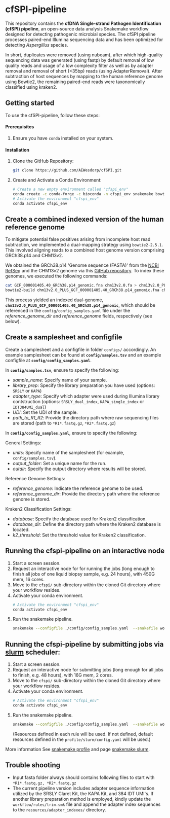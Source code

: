 # cfSPI-pipeline
This repository contains the **cfDNA Single-strand Pathogen Identification (cfSPI) pipeline**, an open-source data analysis Snakemake workflow designed for detecting pathogenic microbial species. The cfSPI pipeline processes paired-end Illumina sequencing data and has been optimized for detecting *Aspergillus* species.

In short, duplicates were removed (using nubeam), after which high-quality sequencing data was generated (using fastp) by default removal of low quality reads and usage of a low complexity filter as well as by adapter removal and removal of short (<35bp) reads (using AdapterRemoval). After subtraction of host sequences by mapping to the human reference genome using Bowtie2, the remaining paired-end reads were taxonomically classified using kraken2.

## Getting started
To use the cfSPI-pipeline, follow these steps: 

#### Prerequisites
1. Ensure you have `conda` installed on your system.

#### Installation
1. Clone the GitHub Repository:
    ```bash
    git clone https://github.com/AEWesdorp/cfSPI.git
    ```
2. Create and Activate a Conda Environment:
    ```bash
    # Create a new empty environment called "cfspi_env"
    conda create -c conda-forge -c bioconda -n cfspi_env snakemake bowtie2
    # Activate the environment "cfspi_env"
    conda activate cfspi_env
    ```
    
## Create a combined indexed version of the human reference genome 
To mitigate potential false positives arising from incomplete host read subtraction, we implemented a dual-mapping strategy using `bowtie2-2.5.1`. This involved aligning reads to a combined host genome version comprising GRCh38.p14 and CHM13v2.

We obtained the GRCh38.p14 'Genome sequence (FASTA)' from the [NCBI RefSeq](https://www.ncbi.nlm.nih.gov/datasets/genome/GCF_000001405.40/) and the CHM13v2 genome via this [GitHub repository](https://github.com/marbl/CHM13). To index these genomes, we executed the following commands:
```bash
cat GCF_000001405.40_GRCh38.p14_genomic.fna chm13v2.0.fa > chm13v2.0_PLUS_GCF_000001405.40_GRCh38.p14_genomic.fna
bowtie2-build chm13v2.0_PLUS_GCF_000001405.40_GRCh38.p14_genomic.fna chm13v2.0_PLUS_GCF_000001405.40_GRCh38.p14_genomic
```
This process yielded an indexed dual-genome, **`chm13v2.0_PLUS_GCF_000001405.40_GRCh38.p14_genomic`**, which should be referenced in the `config/config_samples.yaml` file under the *reference_genome_dir* and *reference_genome* fields, respectively (see below).

## Create a samplesheet and configfile 
Create a samplesheet and a configfile in folder `configs/` accordingly. 
An example samplesheet can be found at **`config/samples.tsv`** and an example configfile at **`config/config_samples.yaml`**. 

In **`config/samples.tsv`**, ensure to specify the following: 
- *sample_name*: Specify name of your sample.
- *library_prep*: Specify the library preparation you have used (options: `SRSLY` or `KAPA`)
- *adapter_type*: Specify which adapter were used during Illumina library contstruction (options: `SRSLY_dual_index`, `KAPA_single_index` or `IDT384UMI_dual`)
- *UDI*: Set the UDI of the sample.
- *path_to_R1_R2*: Provide the directory path where raw sequencing files are stored (path to `*R1*.fastq.gz`, `*R2*.fastq.gz`) 
  
In **`config/config_samples.yaml`**, ensure to specify the following:

General Settings:
- *units*: Specify name of the samplesheet (for example, `config/samples.tsv`). 
- *output_folder*: Set a unique name for the run.
- *outdir*: Specify the output directory where results will be stored.

Reference Genome Settings:
- *reference_genome*: Indicate the reference genome to be used.
- *reference_genome_dir*: Provide the directory path where the reference genome is stored.

Kraken2 Classification Settings:
- *database*: Specify the database used for Kraken2 classification.
- *database_dir*: Define the directory path where the Kraken2 database is located.
- *k2_threshold*: Set the threshold value for Kraken2 classification.

## Running the cfspi-pipeline on an interactive node
1. Start a screen session. 
2. Request an interactive node for for running the jobs (long enough to finish all jobs of one liquid biopsy sample, e.g. 24 hours), with 450G mem, 16 cores. 
3. Move to the `cfspi/` sub-directory within the cloned Git directory where your workflow resides.
4. Activate your conda environment.
      ```bash
    # Activate the environment "cfspi_env"
    conda activate cfspi_env
    ```
5. Run the snakemake pipeline.
   ```bash
   snakemake --configfile ./config/config_samples.yaml  --snakefile workflow/Snakefile_IFD  --cores all --conda-frontend conda --use-conda
   ```

## Running the cfspi-pipeline by submitting jobs via [slurm](https://slurm.schedmd.com/documentation.html) scheduler:
1. Start a screen session. 
2. Request an interactive node for submitting jobs (long enough for all jobs to finish, e.g. 48 hours), with 16G mem, 2 cores.
3. Move to the `cfspi/` sub-directory within the cloned Git directory where your workflow resides.
4. Activate your conda environment.
    ```bash
    # Activate the environment "cfspi_env"
    conda activate cfspi_env
    ```
5. Run the snakemake pipeline.
   ```bash
   snakemake --configfile ./config/config_samples.yaml  --snakefile workflow/Snakefile_IFD  --profile ./profile/slurm --conda-frontend conda --use-conda
   ```
   (Resources defined in each rule will be used. If not defined, default resources defined in the `profile/slurm/config.yaml` will be used.)

More information See [snakemake profile](https://snakemake.readthedocs.io/en/stable/executing/cli.html#profiles) and page [snakemake slurm](https://snakemake.readthedocs.io/en/stable/executing/cluster.html#executing-on-slurm-clusters). 

## Trouble shooting
- Input fasta folder always should contains following files to start with `*R1*.fastq.gz, *R2*.fastq.gz`
- The current pipeline version includes adapter sequence information utilized by the SRSLY Claret Kit, the KAPA Kit, and 384 IDT UMI's. If another library preparation method is employed, kindly update the `workflow/rules/trim.smk` file and append the adapter index sequences to the `resources/adapter_indexes/` directory.
